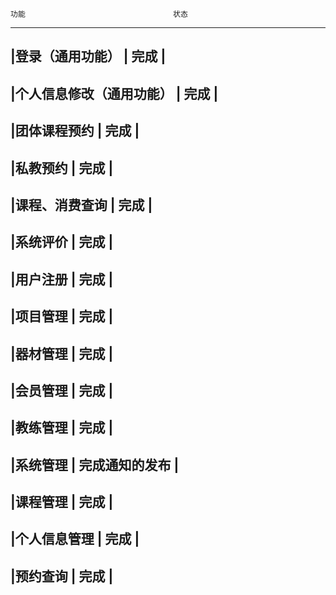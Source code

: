 	功能						           状态
----------------------------------------------------------------
|登录（通用功能）	          |           完成                 |
----------------------------------------------------------------
|个人信息修改（通用功能）     |           完成                 |
----------------------------------------------------------------
|团体课程预约	              |           完成                 |
----------------------------------------------------------------
|私教预约	                  |           完成                 |
----------------------------------------------------------------
|课程、消费查询               |           完成                 |
----------------------------------------------------------------
|系统评价                     |              完成              |
----------------------------------------------------------------
|用户注册                     | 完成                           |
----------------------------------------------------------------
|项目管理                     |              完成           |
----------------------------------------------------------------
|器材管理                     |          完成                 |
----------------------------------------------------------------
|会员管理                     |            完成                |
----------------------------------------------------------------
|教练管理                     |           完成                |
----------------------------------------------------------------
|系统管理                     |      完成通知的发布            |
----------------------------------------------------------------
|课程管理                     |           完成                |
----------------------------------------------------------------
|个人信息管理                 |           完成                |
----------------------------------------------------------------
|预约查询                     |             完成              |
----------------------------------------------------------------
